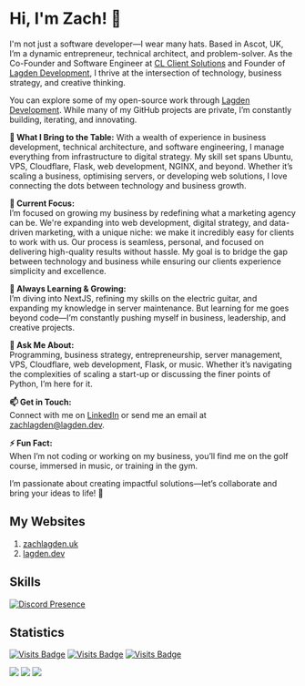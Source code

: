 # Hi, I'm Zach! 👋

I'm not just a software developer—I wear many hats. Based in Ascot, UK, I’m a dynamic entrepreneur, technical architect, and problem-solver. As the Co-Founder and Software Engineer at [CL Client Solutions](https://clclient.solutions) and Founder of [Lagden Development](https://lagden.dev), I thrive at the intersection of technology, business strategy, and creative thinking.

You can explore some of my open-source work through [Lagden Development](https://github.com/Lagden-Development). While many of my GitHub projects are private, I’m constantly building, iterating, and innovating.

**🔧 What I Bring to the Table:**
With a wealth of experience in business development, technical architecture, and software engineering, I manage everything from infrastructure to digital strategy. My skill set spans Ubuntu, VPS, Cloudflare, Flask, web development, NGINX, and beyond. Whether it’s scaling a business, optimising servers, or developing web solutions, I love connecting the dots between technology and business growth.

**🔭 Current Focus:**  
I’m focused on growing my business by redefining what a marketing agency can be. We're expanding into web development, digital strategy, and data-driven marketing, with a unique niche: we make it incredibly easy for clients to work with us. Our process is seamless, personal, and focused on delivering high-quality results without hassle. My goal is to bridge the gap between technology and business while ensuring our clients experience simplicity and excellence.

**🌱 Always Learning & Growing:**  
I’m diving into NextJS, refining my skills on the electric guitar, and expanding my knowledge in server maintenance. But learning for me goes beyond code—I’m constantly pushing myself in business, leadership, and creative projects.

**💬 Ask Me About:**  
Programming, business strategy, entrepreneurship, server management, VPS, Cloudflare, web development, Flask, or music. Whether it’s navigating the complexities of scaling a start-up or discussing the finer points of Python, I’m here for it.

**📫 Get in Touch:**  
Connect with me on [LinkedIn](https://www.linkedin.com/in/zachlagden/) or send me an email at [zachlagden@lagden.dev](mailto:zachlagden@lagden.dev).

**⚡ Fun Fact:**  
When I’m not coding or working on my business, you’ll find me on the golf course, immersed in music, or training in the gym.

I’m passionate about creating impactful solutions—let’s collaborate and bring your ideas to life! 🚀

## My Websites
1. [zachlagden.uk](https://zachlagden.uk)
2. [lagden.dev](https://lagden.dev)

## Skills
[![Discord Presence](https://skillicons.dev/icons?i=ae,atom,au,azure,bash,bootstrap,cloudflare,codepen,debian,discord,bots,django,electron,figma,gcp,git,github,githubactions,gitlab,gmail,html,js,jquery,kali,linkedin,linux,md,mongodb,notion,npm,opencv,ps,postman,powershell,pr,pycharm,raspberrypi,regex,replit,stackoverflow,svg,tailwind,tensorflow,ts,vscode,windows,ubuntu,wordpress&perline=8&theme=dark)](https://skillicons.dev/)

## Statistics
[![Visits Badge](https://badges.pufler.dev/visits/zachlagden/zachlagden)](https://github.com/zachlagden/zachlagden) [![Visits Badge](https://badges.pufler.dev/years/zachlagden)](https://github.com/zachlagden) [![Visits Badge](https://badges.pufler.dev/repos/zachlagden)](https://github.com/zachlagden?tab=repositories)

![](https://github-readme-streak-stats.herokuapp.com/?user=zachlagden&theme=dark&hide_border=false)
![](https://github-readme-stats.vercel.app/api?username=zachlagden&theme=gruvbox&include_all_commits=true&hide_rank=true)
![](https://github-readme-stats.vercel.app/api/top-langs/?username=zachlagden&theme=dark&hide_border=false&include_all_commits=true&count_private=true&layout=compact)
